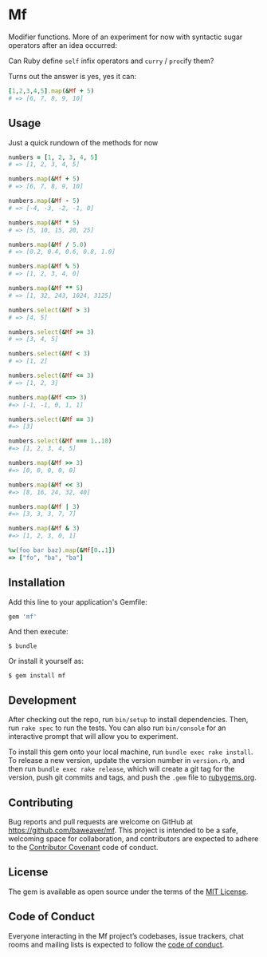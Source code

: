 # Mf

Modifier functions. More of an experiment for now with syntactic sugar operators
after an idea occurred:

Can Ruby define `self` infix operators and `curry` / `proc`ify them?

Turns out the answer is yes, yes it can:

```ruby
[1,2,3,4,5].map(&Mf + 5)
# => [6, 7, 8, 9, 10]
```

## Usage

Just a quick rundown of the methods for now

```ruby
numbers = [1, 2, 3, 4, 5]
# => [1, 2, 3, 4, 5]

numbers.map(&Mf + 5)
# => [6, 7, 8, 9, 10]

numbers.map(&Mf - 5)
# => [-4, -3, -2, -1, 0]

numbers.map(&Mf * 5)
# => [5, 10, 15, 20, 25]

numbers.map(&Mf / 5.0)
# => [0.2, 0.4, 0.6, 0.8, 1.0]

numbers.map(&Mf % 5)
# => [1, 2, 3, 4, 0]

numbers.map(&Mf ** 5)
# => [1, 32, 243, 1024, 3125]

numbers.select(&Mf > 3)
# => [4, 5]

numbers.select(&Mf >= 3)
# => [3, 4, 5]

numbers.select(&Mf < 3)
# => [1, 2]

numbers.select(&Mf <= 3)
# => [1, 2, 3]

numbers.map(&Mf <=> 3)
#=> [-1, -1, 0, 1, 1]

numbers.select(&Mf == 3)
#=> [3]

numbers.select(&Mf === 1..10)
#=> [1, 2, 3, 4, 5]

numbers.map(&Mf >> 3)
#=> [0, 0, 0, 0, 0]

numbers.map(&Mf << 3)
#=> [8, 16, 24, 32, 40]

numbers.map(&Mf | 3)
#=> [3, 3, 3, 7, 7]

numbers.map(&Mf & 3)
#=> [1, 2, 3, 0, 1]

%w(foo bar baz).map(&Mf[0..1])
=> ["fo", "ba", "ba"]
```

## Installation

Add this line to your application's Gemfile:

```ruby
gem 'mf'
```

And then execute:

    $ bundle

Or install it yourself as:

    $ gem install mf

## Development

After checking out the repo, run `bin/setup` to install dependencies. Then, run `rake spec` to run the tests. You can also run `bin/console` for an interactive prompt that will allow you to experiment.

To install this gem onto your local machine, run `bundle exec rake install`. To release a new version, update the version number in `version.rb`, and then run `bundle exec rake release`, which will create a git tag for the version, push git commits and tags, and push the `.gem` file to [rubygems.org](https://rubygems.org).

## Contributing

Bug reports and pull requests are welcome on GitHub at https://github.com/baweaver/mf. This project is intended to be a safe, welcoming space for collaboration, and contributors are expected to adhere to the [Contributor Covenant](http://contributor-covenant.org) code of conduct.

## License

The gem is available as open source under the terms of the [MIT License](https://opensource.org/licenses/MIT).

## Code of Conduct

Everyone interacting in the Mf project’s codebases, issue trackers, chat rooms and mailing lists is expected to follow the [code of conduct](https://github.com/baweaver/mf/blob/master/CODE_OF_CONDUCT.md).
